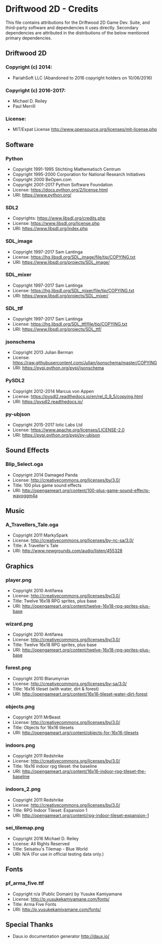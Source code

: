 # Driftwood 2D - Credits

This file contains attributions for the Driftwood 2D Game Dev. Suite, and
third-party software and dependencies it uses directly. Secondary dependencies
are attributed in the distributions of the below mentioned primary dependencies.

## Driftwood 2D

### Copyright (c) 2014:
* PariahSoft LLC (Abandoned to 2016 copyright holders on 10/06/2016)

### Copyright (c) 2016-2017:
* Michael D. Reiley
* Paul Merrill

### License:
* MIT/Expat License <http://www.opensource.org/licenses/mit-license.php>


## Software

### Python
* Copyright 1991-1995 Stichting Mathematisch Centrum
* Copyright 1995-2000 Corporation for National Research Initiatives
* Copyright 2000 BeOpen.com
* Copyright 2001-2017 Python Software Foundation
* License: <https://docs.python.org/2/license.html>
* URI: <https://www.python.org/>

### SDL2
* Copyrights: <https://www.libsdl.org/credits.php>
* License: <https://www.libsdl.org/license.php>
* URI: <https://www.libsdl.org/index.php>

### SDL_image
* Copyright 1997-2017 Sam Lantinga
* License: <https://hg.libsdl.org/SDL_image/file/tip/COPYING.txt>
* URI: <https://www.libsdl.org/projects/SDL_image/>

### SDL_mixer
* Copyright 1997-2017 Sam Lantinga
* License: <https://hg.libsdl.org/SDL_mixer/file/tip/COPYING.txt>
* URI: <https://www.libsdl.org/projects/SDL_mixer/>

### SDL_ttf
* Copyright 1997-2017 Sam Lantinga
* License: <https://hg.libsdl.org/SDL_ttf/file/tip/COPYING.txt>
* URI: <https://www.libsdl.org/projects/SDL_ttf/>

### jsonschema
* Copyright 2013 Julian Berman
* License: <https://raw.githubusercontent.com/Julian/jsonschema/master/COPYING>
* URI: <https://pypi.python.org/pypi/jsonschema>

### PySDL2
* Copyright 2012-2014 Marcus von Appen
* License: <https://pysdl2.readthedocs.io/en/rel_0_9_5/copying.html>
* URI: <https://pysdl2.readthedocs.io/>

### py-ubjson
* Copyright 2015-2017 Iotic Labs Ltd
* License: <https://www.apache.org/licenses/LICENSE-2.0>
* URI: <https://pypi.python.org/pypi/py-ubjson>

## Sound Effects

### Blip_Select.oga
* Copyrignt 2014 Damaged Panda
* License: <http://creativecommons.org/licenses/by/3.0/>
* Title: 100 plus game sound effects
* URI: <http://opengameart.org/content/100-plus-game-sound-effects-wavoggm4a>


## Music

### A_Travellers_Tale.oga
* Copyright 2011 MarkySpark
* License: <http://creativecommons.org/licenses/by-nc-sa/3.0/>
* Title: A Traveller's Tale
* URI: <http://www.newgrounds.com/audio/listen/455328>


## Graphics

### player.png
* Copyright 2010 Antifarea
* License: <http://creativecommons.org/licenses/by/3.0/>
* Title: Twelve 16x18 RPG sprites, plus base
* URI: <http://opengameart.org/content/twelve-16x18-rpg-sprites-plus-base>

### wizard.png
* Copyright 2010 Antifarea
* License: <http://creativecommons.org/licenses/by/3.0/>
* Title: Twelve 16x18 RPG sprites, plus base
* URI: <http://opengameart.org/content/twelve-16x18-rpg-sprites-plus-base>

### forest.png
* Copyright 2010 Blarumyrran
* License: <http://creativecommons.org/licenses/by-sa/3.0/>
* Title: 16x16 tileset (with water, dirt & forest)
* URI: <http://opengameart.org/content/16x16-tileset-water-dirt-forest>

### objects.png
* Copyright 2011 MrBeast
* License: <http://creativecommons.org/licenses/by/3.0/>
* Title: Objects for 16x16 tilesets
* URI: <http://opengameart.org/content/objects-for-16x16-tilesets>

### indoors.png
* Copyright 2011 Redshrike
* License: <http://creativecommons.org/licenses/by/3.0/>
* Title: 16x16 indoor rpg tileset: the baseline
* URI: <http://opengameart.org/content/16x16-indoor-rpg-tileset-the-baseline>

### indoors_2.png
* Copyright 2011 Redshrike
* License: <http://creativecommons.org/licenses/by/3.0/>
* Title: RPG Indoor Tileset: Expansion 1
* URI: <http://opengameart.org/content/rpg-indoor-tileset-expansion-1>

### sei_tilemap.png
* Copyright 2016 Michael D. Reiley
* License: All Rights Reserved
* Title: Seisatsu's Tilemap - Blue World
* URI: N/A (For use in official testing data only.)


## Fonts

### pf_arma_five.ttf
* Copyright n/a (Public Domain) by Yusuke Kamiyamane
* License: <http://p.yusukekamiyamane.com/fonts/>
* Title: Arma Five Fonts
* URI: <http://p.yusukekamiyamane.com/fonts/>


## Special Thanks
* Daux.io documentation generator <http://daux.io/>
